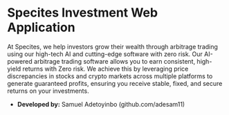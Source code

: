 # Specites Investment Web Application

At Specites, we help investors grow their wealth through arbitrage trading using our high-tech AI and cutting-edge software with zero risk. Our AI-powered arbitrage trading software allows you to earn consistent, high-yield returns with Zero risk. We achieve this by leveraging price discrepancies in stocks and crypto markets across multiple platforms to generate guaranteed profits, ensuring you receive stable, fixed, and secure returns on your investments.

- **Developed by:** Samuel Adetoyinbo (github.com/adesam11)


